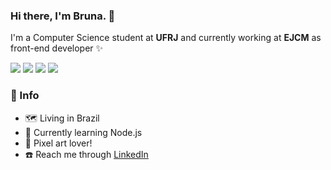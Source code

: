 ### Hi there, I'm Bruna. 👋

I'm a Computer Science student at **UFRJ** and currently working at **EJCM** as front-end developer ✨

<img src="https://img.shields.io/badge/-React%20Native-yellow"> <img src="https://img.shields.io/badge/-React.js-%23fff"> <img src="https://img.shields.io/badge/-Ionic-%239b59d0%09"> <img src="https://img.shields.io/badge/-Angular-%23000">

### 📌 Info

- 🗺️ Living in Brazil
- 🌱 Currently learning Node.js
- 🎨 Pixel art lover!
- ☎️ Reach me through [LinkedIn](https://www.linkedin.com/in/riseth/)
